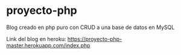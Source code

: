 # proyecto-php
Blog creado en php puro con CRUD a una base de datos en MySQL

Link del blog en heroku:
https://proyecto-php-master.herokuapp.com/index.php
